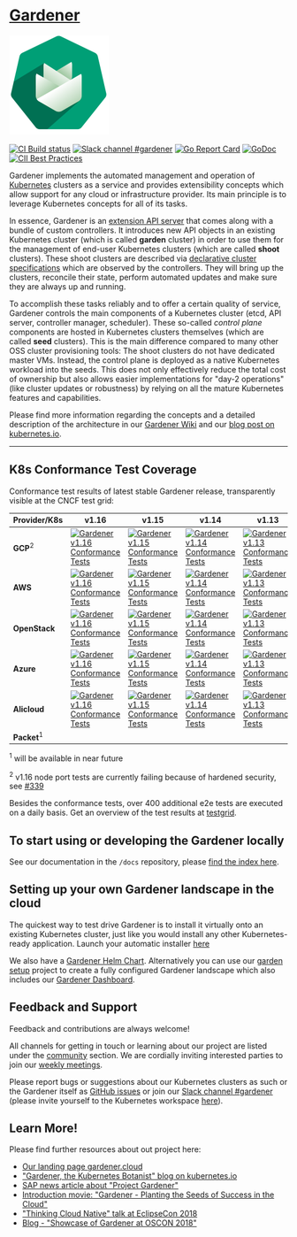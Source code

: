 # [Gardener](https://gardener.cloud)

![Gardener Logo](logo/gardener-large.png)

[![CI Build status](https://concourse.ci.infra.gardener.cloud/api/v1/teams/gardener/pipelines/gardener-master/jobs/master-head-update-job/badge)](https://concourse.ci.infra.gardener.cloud/teams/gardener/pipelines/gardener-master/jobs/master-head-update-job)
[![Slack channel #gardener](https://img.shields.io/badge/slack-gardener-brightgreen.svg?logo=slack)](https://kubernetes.slack.com/messages/gardener)
[![Go Report Card](https://goreportcard.com/badge/github.com/gardener/gardener)](https://goreportcard.com/report/github.com/gardener/gardener)
[![GoDoc](https://godoc.org/github.com/gardener/gardener?status.svg)](https://godoc.org/github.com/gardener/gardener)
[![CII Best Practices](https://bestpractices.coreinfrastructure.org/projects/1822/badge)](https://bestpractices.coreinfrastructure.org/projects/1822)

Gardener implements the automated management and operation of [Kubernetes](https://kubernetes.io/) clusters as a service and provides extensibility concepts which allow support for any cloud or infrastructure provider. Its main principle is to leverage Kubernetes concepts for all of its tasks.

In essence, Gardener is an [extension API server](https://kubernetes.io/docs/tasks/access-kubernetes-api/setup-extension-api-server/) that comes along with a bundle of custom controllers. It introduces new API objects in an existing Kubernetes cluster (which is called **garden** cluster) in order to use them for the management of end-user Kubernetes clusters (which are called **shoot** clusters). These shoot clusters are described via [declarative cluster specifications](https://github.com/gardener/gardener/blob/master/example/90-shoot.yaml) which are observed by the controllers. They will bring up the clusters, reconcile their state, perform automated updates and make sure they are always up and running.

To accomplish these tasks reliably and to offer a certain quality of service, Gardener controls the main components of a Kubernetes cluster (etcd, API server, controller manager, scheduler). These so-called *control plane* components are hosted in Kubernetes clusters themselves (which are called **seed** clusters). This is the main difference compared to many other OSS cluster provisioning tools: The shoot clusters do not have dedicated master VMs. Instead, the control plane is deployed as a native Kubernetes workload into the seeds. This does not only effectively reduce the total cost of ownership but also allows easier implementations for "day-2 operations" (like cluster updates or robustness) by relying on all the mature Kubernetes features and capabilities.

Please find more information regarding the concepts and a detailed description of the architecture in our [Gardener Wiki](https://github.com/gardener/documentation/wiki/Architecture) and our [blog post on kubernetes.io](https://kubernetes.io/blog/2018/05/17/gardener/).

----
## K8s Conformance Test Coverage

Conformance test results of latest stable Gardener release, transparently visible at the CNCF test grid:

| Provider/K8s | v1.16 | v1.15 | v1.14 |  v1.13 |  v1.12 |  v1.11 |  v1.10 |
| ----------- | ----------- | -----------| ----------- |----------- |----------- |----------- |----------- |
| **GCP**<sup>2</sup> | [![Gardener v1.16 Conformance Tests](https://testgrid.k8s.io/q/summary/conformance-gardener/Gardener,%20v1.16%20GCE/tests_status?style=svg)](https://testgrid.k8s.io/conformance-gardener#Gardener,%20v1.16%20GCE) | [![Gardener v1.15 Conformance Tests](https://testgrid.k8s.io/q/summary/conformance-gardener/Gardener,%20v1.15%20GCE/tests_status?style=svg)](https://testgrid.k8s.io/conformance-gardener#Gardener,%20v1.15%20GCE) | [![Gardener v1.14 Conformance Tests](https://testgrid.k8s.io/q/summary/conformance-gardener/Gardener,%20v1.14%20GCE/tests_status?style=svg)](https://testgrid.k8s.io/conformance-gardener#Gardener,%20v1.14%20GCE) | [![Gardener v1.13 Conformance Tests](https://testgrid.k8s.io/q/summary/conformance-gardener/Gardener,%20v1.13%20GCE/tests_status?style=svg)](https://testgrid.k8s.io/conformance-gardener#Gardener,%20v1.13%20GCE) | [![Gardener v1.12 Conformance Tests](https://testgrid.k8s.io/q/summary/conformance-gardener/Gardener,%20v1.12%20GCE/tests_status?style=svg)](https://testgrid.k8s.io/conformance-gardener#Gardener,%20v1.12%20GCE) | [![Gardener v1.11 Conformance Tests](https://testgrid.k8s.io/q/summary/conformance-gardener/Gardener,%20v1.11%20GCE/tests_status?style=svg)](https://testgrid.k8s.io/conformance-gardener#Gardener,%20v1.11%20GCE) | [![Gardener v1.10 Conformance Tests](https://testgrid.k8s.io/q/summary/conformance-gardener/Gardener,%20v1.10%20GCE/tests_status?style=svg)](https://testgrid.k8s.io/conformance-gardener#Gardener,%20v1.10%20GCE) |
| **AWS** | [![Gardener v1.16 Conformance Tests](https://testgrid.k8s.io/q/summary/conformance-gardener/Gardener,%20v1.16%20AWS/tests_status?style=svg)](https://testgrid.k8s.io/conformance-gardener#Gardener,%20v1.16%20AWS) | [![Gardener v1.15 Conformance Tests](https://testgrid.k8s.io/q/summary/conformance-gardener/Gardener,%20v1.15%20AWS/tests_status?style=svg)](https://testgrid.k8s.io/conformance-gardener#Gardener,%20v1.15%20AWS) | [![Gardener v1.14 Conformance Tests](https://testgrid.k8s.io/q/summary/conformance-gardener/Gardener,%20v1.14%20AWS/tests_status?style=svg)](https://testgrid.k8s.io/conformance-gardener#Gardener,%20v1.14%20AWS) | [![Gardener v1.13 Conformance Tests](https://testgrid.k8s.io/q/summary/conformance-gardener/Gardener,%20v1.13%20AWS/tests_status?style=svg)](https://testgrid.k8s.io/conformance-gardener#Gardener,%20v1.13%20AWS) | [![Gardener v1.12 Conformance Tests](https://testgrid.k8s.io/q/summary/conformance-gardener/Gardener,%20v1.12%20AWS/tests_status?style=svg)](https://testgrid.k8s.io/conformance-gardener#Gardener,%20v1.12%20AWS) | [![Gardener v1.11 Conformance Tests](https://testgrid.k8s.io/q/summary/conformance-gardener/Gardener,%20v1.11%20AWS/tests_status?style=svg)](https://testgrid.k8s.io/conformance-gardener#Gardener,%20v1.11%20AWS) | [![Gardener v1.10 Conformance Tests](https://testgrid.k8s.io/q/summary/conformance-gardener/Gardener,%20v1.10%20AWS/tests_status?style=svg)](https://testgrid.k8s.io/conformance-gardener#Gardener,%20v1.10%20AWS) |
| **OpenStack** | [![Gardener v1.16 Conformance Tests](https://testgrid.k8s.io/q/summary/conformance-gardener/Gardener,%20v1.16%20OpenStack/tests_status?style=svg)](https://testgrid.k8s.io/conformance-gardener#Gardener,%20v1.16%20OpenStack) | [![Gardener v1.15 Conformance Tests](https://testgrid.k8s.io/q/summary/conformance-gardener/Gardener,%20v1.15%20OpenStack/tests_status?style=svg)](https://testgrid.k8s.io/conformance-gardener#Gardener,%20v1.15%20OpenStack) | [![Gardener v1.14 Conformance Tests](https://testgrid.k8s.io/q/summary/conformance-gardener/Gardener,%20v1.14%20OpenStack/tests_status?style=svg)](https://testgrid.k8s.io/conformance-gardener#Gardener,%20v1.14%20OpenStack) | [![Gardener v1.13 Conformance Tests](https://testgrid.k8s.io/q/summary/conformance-gardener/Gardener,%20v1.13%20OpenStack/tests_status?style=svg)](https://testgrid.k8s.io/conformance-gardener#Gardener,%20v1.13%20OpenStack) | [![Gardener v1.12 Conformance Tests](https://testgrid.k8s.io/q/summary/conformance-gardener/Gardener,%20v1.12%20OpenStack/tests_status?style=svg)](https://testgrid.k8s.io/conformance-gardener#Gardener,%20v1.12%20OpenStack) | [![Gardener v1.11 Conformance Tests](https://testgrid.k8s.io/q/summary/conformance-gardener/Gardener,%20v1.11%20OpenStack/tests_status?style=svg)](https://testgrid.k8s.io/conformance-gardener#Gardener,%20v1.11%20OpenStack) | [![Gardener v1.10 Conformance Tests](https://testgrid.k8s.io/q/summary/conformance-gardener/Gardener,%20v1.10%20OpenStack/tests_status?style=svg)](https://testgrid.k8s.io/conformance-gardener#Gardener,%20v1.10%20OpenStack) |
| **Azure** | [![Gardener v1.16 Conformance Tests](https://testgrid.k8s.io/q/summary/conformance-gardener/Gardener,%20v1.16%20Azure/tests_status?style=svg)](https://testgrid.k8s.io/conformance-gardener#Gardener,%20v1.16%20Azure) | [![Gardener v1.15 Conformance Tests](https://testgrid.k8s.io/q/summary/conformance-gardener/Gardener,%20v1.15%20Azure/tests_status?style=svg)](https://testgrid.k8s.io/conformance-gardener#Gardener,%20v1.15%20Azure) | [![Gardener v1.14 Conformance Tests](https://testgrid.k8s.io/q/summary/conformance-gardener/Gardener,%20v1.14%20Azure/tests_status?style=svg)](https://testgrid.k8s.io/conformance-gardener#Gardener,%20v1.14%20Azure) | [![Gardener v1.13 Conformance Tests](https://testgrid.k8s.io/q/summary/conformance-gardener/Gardener,%20v1.13%20Azure/tests_status?style=svg)](https://testgrid.k8s.io/conformance-gardener#Gardener,%20v1.13%20Azure) | [![Gardener v1.12 Conformance Tests](https://testgrid.k8s.io/q/summary/conformance-gardener/Gardener,%20v1.12%20Azure/tests_status?style=svg)](https://testgrid.k8s.io/conformance-gardener#Gardener,%20v1.12%20Azure) | [![Gardener v1.11 Conformance Tests](https://testgrid.k8s.io/q/summary/conformance-gardener/Gardener,%20v1.11%20Azure/tests_status?style=svg)](https://testgrid.k8s.io/conformance-gardener#Gardener,%20v1.11%20Azure) | [![Gardener v1.10 Conformance Tests](https://testgrid.k8s.io/q/summary/conformance-gardener/Gardener,%20v1.10%20Azure/tests_status?style=svg)](https://testgrid.k8s.io/conformance-gardener#Gardener,%20v1.10%20Azure) |
| **Alicloud** | [![Gardener v1.16 Conformance Tests](https://testgrid.k8s.io/q/summary/conformance-gardener/Gardener,%20v1.16%20Alibaba%20Cloud/tests_status?style=svg)](https://testgrid.k8s.io/conformance-gardener#Gardener,%20v1.16%20Alibaba%20Cloud) | [![Gardener v1.15 Conformance Tests](https://testgrid.k8s.io/q/summary/conformance-gardener/Gardener,%20v1.15%20Alibaba%20Cloud/tests_status?style=svg)](https://testgrid.k8s.io/conformance-gardener#Gardener,%20v1.15%20Alibaba%20Cloud) | [![Gardener v1.14 Conformance Tests](https://testgrid.k8s.io/q/summary/conformance-gardener/Gardener,%20v1.14%20Alibaba%20Cloud/tests_status?style=svg)](https://testgrid.k8s.io/conformance-gardener#Gardener,%20v1.14%20Alibaba%20Cloud) | [![Gardener v1.13 Conformance Tests](https://testgrid.k8s.io/q/summary/conformance-gardener/Gardener,%20v1.13%20Alibaba%20Cloud/tests_status?style=svg)](https://testgrid.k8s.io/conformance-gardener#Gardener,%20v1.13%20Alibaba%20Cloud) | N/A | N/A | N/A
| **Packet**<sup>1</sup> |  | |  |  |  |  |  |

<sup>1</sup> will be available in near future

<sup>2</sup> v1.16 node port tests are currently failing because of hardened security, see [#339](https://github.com/gardener/machine-controller-manager/issues/339)

Besides the conformance tests, over 400 additional e2e tests are executed on a daily basis. Get an overview of the test results at [testgrid](https://testgrid.k8s.io/gardener-all).

## To start using or developing the Gardener locally

See our documentation in the `/docs` repository, please [find the index here](docs/README.md).

## Setting up your own Gardener landscape in the cloud

The quickest way to test drive Gardener is to install it virtually onto an existing Kubernetes cluster, just like you would install any other Kubernetes-ready application. Launch your automatic installer [here](https://gardener.cloud/installer/)

We also have a [Gardener Helm Chart](https://github.com/gardener/gardener/tree/master/charts/gardener). Alternatively you can use our [garden setup](https://github.com/gardener/garden-setup) project to create a fully configured Gardener landscape which also includes our [Gardener Dashboard](https://github.com/gardener/dashboard).

## Feedback and Support

Feedback and contributions are always welcome!

All channels for getting in touch or learning about our project are listed under the [community](https://github.com/gardener/documentation/blob/master/CONTRIBUTING.md#community) section. We are cordially inviting interested parties to join our [weekly meetings](https://github.com/gardener/documentation/blob/master/CONTRIBUTING.md#weekly-meeting).

Please report bugs or suggestions about our Kubernetes clusters as such or the Gardener itself as [GitHub issues](https://github.com/gardener/gardener/issues) or join our [Slack channel #gardener](https://kubernetes.slack.com/messages/gardener) (please invite yourself to the Kubernetes workspace [here](http://slack.k8s.io)).

## Learn More!

Please find further resources about out project here:

* [Our landing page gardener.cloud](https://gardener.cloud/)
* ["Gardener, the Kubernetes Botanist" blog on kubernetes.io](https://kubernetes.io/blog/2018/05/17/gardener/)
* [SAP news article about "Project Gardener"](https://news.sap.com/2018/11/hasso-plattner-founders-award-finalist-profile-project-gardener/)
* [Introduction movie: "Gardener - Planting the Seeds of Success in the Cloud"](https://www.sap-tv.com/m/video/40962/gardener-planting-the-seeds-of-success-in-the-cloud)
* ["Thinking Cloud Native" talk at EclipseCon 2018](https://www.youtube.com/watch?v=bfw22WPg99A)
* [Blog - "Showcase of Gardener at OSCON 2018"](https://blogs.sap.com/2018/07/26/showcase-of-gardener-at-oscon/)
